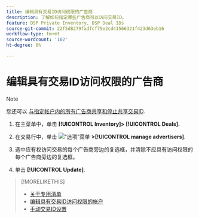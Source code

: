 ```yaml
---
title: 编辑具有交易ID访问权限的广告商
description: 了解如何指定哪些广告商可以访问交易ID。
feature: DSP Private Inventory, DSP Deal IDs
source-git-commit: 22f5d8279fadfcf79e2cd41566321f423d63eb16
workflow-type: tm+mt
source-wordcount: '102'
ht-degree: 0%

---
```


# 编辑具有交易ID访问权限的广告商

>[!NOTE]
>
>您还可以 [与指定帐户内的所有广告商共享和停止共享交易ID](deal-id-share.md).

1. 在主菜单中，单击 **[!UICONTROL Inventory]> [!UICONTROL Deals].**

1. 在交易行中，单击  ![“选项”菜单](/help/dsp/assets/options-menu.png) **>[!UICONTROL manage advertisers]**.

1. 选中应有权访问交易的每个广告商旁边的复选框，并清除不应具有访问权限的每个广告商旁边的复选框。

1. 单击 **[!UICONTROL Update]**.

>[!MORELIKETHIS]
>* [关于专用清单](private-inventory-about.md)
>* [编辑具有交易ID访问权限的帐户](/help/dsp/inventory/deal-id-share.md)
>* [手动交易ID设置](deal-id-settings.md)


